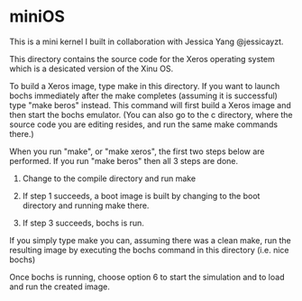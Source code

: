 # miniOS

This is a mini kernel I built in collaboration with Jessica Yang @jessicayzt.

This directory contains the source code for the Xeros operating system
which is a desicated version of the Xinu OS.

To build a Xeros image, type make in this directory. If you want to
launch bochs immediately after the make completes (assuming it is
successful) type "make beros" instead. This command will first build a
Xeros image and then start the bochs emulator.  (You can also go to
the c directory, where the source code you are editing resides, and
run the same make commands there.)

When you run "make", or "make xeros", the first two steps below are
performed. If you run "make beros" then all 3 steps are done.

1. Change to the compile directory and run make

2. If step 1 succeeds, a boot image is built by changing to the boot
directory and running make there. 

3) If step 3 succeeds, bochs is run.

If you simply type make you can, assuming there was a clean make, run
the resulting image by executing the bochs command in this directory
(i.e.  nice bochs)

Once bochs is running, choose option 6 to start the simulation and to
load and run the created image.



